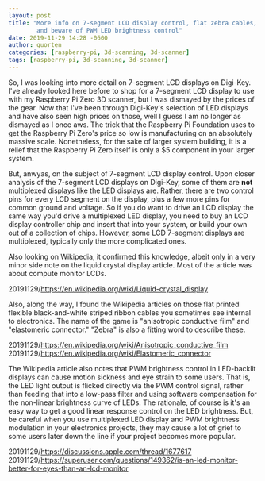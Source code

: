```yaml
---
layout: post
title: "More info on 7-segment LCD display control, flat zebra cables,
        and beware of PWM LED brightness control"
date: 2019-11-29 14:28 -0600
author: quorten
categories: [raspberry-pi, 3d-scanning, 3d-scanner]
tags: [raspberry-pi, 3d-scanning, 3d-scanner]
---
```


So, I was looking into more detail on 7-segment LCD displays on
Digi-Key.  I've already looked here before to shop for a 7-segment LCD
display to use with my Raspberry Pi Zero 3D scanner, but I was
dismayed by the prices of the gear.  Now that I've been through
Digi-Key's selection of LED displays and have also seen high prices on
those, well I guess I am no longer as dismayed as I once aws.  The
trick that the Raspberry Pi Foundation uses to get the Raspberry Pi
Zero's price so low is manufacturing on an absolutely massive scale.
Nonetheless, for the sake of larger system building, it is a relief
that the Raspberry Pi Zero itself is only a $5 component in your
larger system.

But, anwyas, on the subject of 7-segment LCD display control.  Upon
closer analysis of the 7-segment LCD displays on Digi-Key, some of
them are **not** multiplexed displays like the LED displays are.
Rather, there are two control pins for every LCD segment on the
display, plus a few more pins for common ground and voltage.  So if
you do want to drive an LCD display the same way you'd drive a
multiplexed LED display, you need to buy an LCD display controller
chip and insert that into your system, or build your own out of a
collection of chips.  However, some LCD 7-segment displays are
multiplexed, typically only the more complicated ones.

Also looking on Wikipedia, it confirmed this knowledge, albeit only in
a very minor side note on the liquid crystal display article.  Most of
the article was about compute monitor LCDs.

<!-- more -->

20191129/https://en.wikipedia.org/wiki/Liquid-crystal_display

Also, along the way, I found the Wikipedia articles on those flat
printed flexible black-and-white striped ribbon cables you sometimes
see internal to electronics.  The name of the game is "anisotropic
conductive film" and "elastomeric connector."  "Zebra" is also a
fitting word to describe these.

20191129/https://en.wikipedia.org/wiki/Anisotropic_conductive_film  
20191129/https://en.wikipedia.org/wiki/Elastomeric_connector

The Wikipedia article also notes that PWM brightness control in
LED-backlit displays can cause motion sickness and eye strain to some
users.  That is, the LED light output is flicked directly via the PWM
control signal, rather than feeding that into a low-pass filter and
using software compensation for the non-linear brightness curve of
LEDs.  The rationale, of course is it's an easy way to get a good
linear response control on the LED brightness.  But, be careful when
you use multiplexed LED display and PWM brightness modulation in your
electronics projects, they may cause a lot of grief to some users
later down the line if your project becomes more popular.

20191129/https://discussions.apple.com/thread/1677617  
20191129/https://superuser.com/questions/149362/is-an-led-monitor-better-for-eyes-than-an-lcd-monitor
